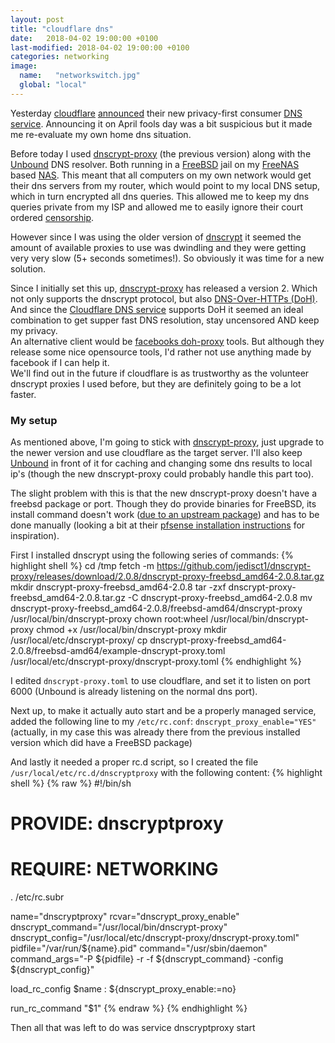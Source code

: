 ```yaml
---
layout: post
title: "cloudflare dns"
date:   2018-04-02 19:00:00 +0100
last-modified: 2018-04-02 19:00:00 +0100
categories: networking
image: 
  name:   "networkswitch.jpg"
  global: "local"
---
```

Yesterday [cloudflare](https://www.cloudflare.com/) [announced](https://blog.cloudflare.com/announcing-1111/) their new privacy-first consumer [DNS service](https://1.1.1.1/). Announcing it on April fools day was a bit suspicious but it made me re-evaluate my own home dns situation. 

Before today I used [dnscrypt-proxy](https://github.com/jedisct1/dnscrypt-proxy) (the previous version) along with the [Unbound](https://www.unbound.net/) DNS resolver. Both running in a [FreeBSD](https://www.freebsd.org/) jail on my [FreeNAS](http://www.freenas.org/) based [NAS](https://en.wikipedia.org/wiki/Network-attached_storage). This meant that all computers on my own network would get their dns servers from my router, which would point to my local DNS setup, which in turn encrypted all dns queries.
This allowed me to keep my dns queries private from my ISP and allowed me to easily ignore their court ordered [censorship](https://en.wikipedia.org/wiki/Countries_blocking_access_to_The_Pirate_Bay).

However since I was using the older version of [dnscrypt](https://dnscrypt.info/) it seemed the amount of available proxies to use was dwindling and they were getting very very slow (5+ seconds sometimes!). So obviously it was time for a new solution. 

Since I initially set this up, [dnscrypt-proxy](https://github.com/jedisct1/dnscrypt-proxy) has released a version 2. Which not only supports the dnscrypt protocol, but also [DNS-Over-HTTPs (DoH)](https://en.wikipedia.org/wiki/DNS_over_HTTPS). And since the [Cloudflare DNS service](https://1.1.1.1/) supports DoH it seemed an ideal combination to get supper fast DNS resolution, stay uncensored AND keep my privacy.  
An alternative client would be [facebooks doh-proxy](https://facebookexperimental.github.io/doh-proxy/) tools. But although they release some nice opensource tools, I'd rather not use anything made by facebook if I can help it.  
We'll find out in the future if cloudflare is as trustworthy as the volunteer dnscrypt proxies I used before, but they are definitely going to be a lot faster.

### My setup

As mentioned above, I'm going to stick with [dnscrypt-proxy](https://github.com/jedisct1/dnscrypt-proxy), just upgrade to the newer version and use cloudflare as the target server. I'll also keep [Unbound](https://www.unbound.net/) in front of it for caching and changing some dns results to local ip's (though the new dnscrypt-proxy could probably handle this part too).

The slight problem with this is that the new dnscrypt-proxy doesn't have a freebsd package or port. Though they do provide binaries for FreeBSD, its install command doesn't work ([due to an upstream package](https://github.com/kardianos/service/issues/98)) and has to be done manually (looking a bit at their [pfsense installation instructions](https://github.com/jedisct1/dnscrypt-proxy/wiki/Installation-pfsense) for inspiration). 

First I installed dnscrypt using the following series of commands: 
{% highlight shell %}
cd /tmp
fetch -m https://github.com/jedisct1/dnscrypt-proxy/releases/download/2.0.8/dnscrypt-proxy-freebsd_amd64-2.0.8.tar.gz
mkdir dnscrypt-proxy-freebsd_amd64-2.0.8
tar -zxf dnscrypt-proxy-freebsd_amd64-2.0.8.tar.gz -C dnscrypt-proxy-freebsd_amd64-2.0.8
mv dnscrypt-proxy-freebsd_amd64-2.0.8/freebsd-amd64/dnscrypt-proxy /usr/local/bin/dnscrypt-proxy
chown root:wheel /usr/local/bin/dnscrypt-proxy
chmod +x /usr/local/bin/dnscrypt-proxy
mkdir /usr/local/etc/dnscrypt-proxy/
cp dnscrypt-proxy-freebsd_amd64-2.0.8/freebsd-amd64/example-dnscrypt-proxy.toml /usr/local/etc/dnscrypt-proxy/dnscrypt-proxy.toml
{% endhighlight %}

I edited ```dnscrypt-proxy.toml``` to use cloudflare, and set it to listen on port 6000 (Unbound is already listening on the normal dns port).

Next up, to make it actually auto start and be a properly managed service, added the following line to my ```/etc/rc.conf```: ```dnscrypt_proxy_enable="YES"``` (actually, in my case this was already there from the previous installed version which did have a FreeBSD package)

And lastly it needed a proper rc.d script, so I created the file ```/usr/local/etc/rc.d/dnscryptproxy``` with the following content:
{% highlight shell %}
{% raw %}
#!/bin/sh
#
# PROVIDE: dnscryptproxy
# REQUIRE: NETWORKING

. /etc/rc.subr

name="dnscryptproxy"
rcvar="dnscrypt_proxy_enable"
dnscrypt_command="/usr/local/bin/dnscrypt-proxy"
dnscrypt_config="/usr/local/etc/dnscrypt-proxy/dnscrypt-proxy.toml"
pidfile="/var/run/${name}.pid"
command="/usr/sbin/daemon"
command_args="-P ${pidfile} -r -f ${dnscrypt_command} -config ${dnscrypt_config}"

load_rc_config $name
: ${dnscrypt_proxy_enable:=no}

run_rc_command "$1"
{% endraw %}
{% endhighlight %}

Then all that was left to do was service dnscryptproxy start
